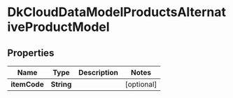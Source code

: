 
# DkCloudDataModelProductsAlternativeProductModel

## Properties
Name | Type | Description | Notes
------------ | ------------- | ------------- | -------------
**itemCode** | **String** |  |  [optional]



